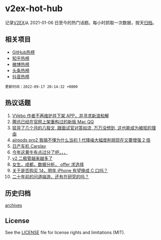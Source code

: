# v2ex-hot-hub

 记录[V2EX](https://www.v2ex.com/)从 2021-01-06 日至今的热门话题。每小时抓取一次数据，按天[归档](archives)。
 
 ## 相关项目

- [GitHub热榜](https://github.com/lonnyzhang423/github-hot-hub)
- [知乎热榜](https://github.com/lonnyzhang423/zhihu-hot-hub)
- [微博热榜](https://github.com/lonnyzhang423/weibo-hot-hub)
- [头条热榜](https://github.com/lonnyzhang423/toutiao-hot-hub)
- [抖音热榜](https://github.com/lonnyzhang423/douyin-hot-hub)


 `更新时间：2022-09-17 20:14:32 +0800`

## 热议话题

1. [VVebo 作者不再维护并下架 APP，并寻求新浪和解](https://www.v2ex.com/t/880677)
1. [腾讯已经在官网上架重构过的新版 Mac QQ](https://www.v2ex.com/t/880685)
1. [猛背了几个月的八股文, 跟面试官对答如流, 万万没想到, 这也能成为被拒的理由](https://www.v2ex.com/t/880727)
1. [airpods pro2 我搞不懂为什么当初 1 代降噪大幅度削弱现在又要增强 2 倍](https://www.v2ex.com/t/880719)
1. [日产车机 Carplay](https://www.v2ex.com/t/880771)
1. [今年这黄牛有点过分了吧，，，](https://www.v2ex.com/t/880778)
1. [v2 二极管越来越多了](https://www.v2ex.com/t/880802)
1. [女生，成都，数据分析， offer 求选择](https://www.v2ex.com/t/880766)
1. [关于是否购买 14，明年 iPhone 有望换成 C 口吗？](https://www.v2ex.com/t/880850)
1. [二十年前的问道端游，还有在研究的吗？](https://www.v2ex.com/t/880761)

## 历史归档

[archives](archives)

## License

See the [LICENSE](LICENSE) file for license rights and limitations (MIT).
